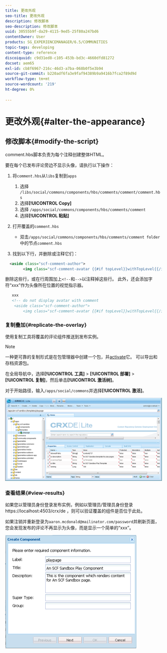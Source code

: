 ```yaml
---
title: 更改外观
seo-title: 更改外观
description: 修改脚本
seo-description: 修改脚本
uuid: 30555b9f-da29-4115-9ed5-25f80a247bd6
contentOwner: User
products: SG_EXPERIENCEMANAGER/6.5/COMMUNITIES
topic-tags: developing
content-type: reference
discoiquuid: c9d31ed8-c105-453b-bd3c-4660dfd81272
docset: aem65
exl-id: cb8f6967-216c-46d3-a7ba-068b0f5e3b94
source-git-commit: b220adf6fa3e9faf94389b9a9416b7fca2f89d9d
workflow-type: tm+mt
source-wordcount: '219'
ht-degree: 0%

---
```


# 更改外观{#alter-the-appearance}

## 修改脚本{#modify-the-script}

comment.hbs脚本负责为每个注释创建整体HTML。

要在每个已发布评论旁边不显示头像，请执行以下操作：

1. 将`comment.hbs`从`libs`复制到`apps`

   1. 选择 `/libs/social/commons/components/hbs/comments/comment/comment.hbs`
   1. 选择&#x200B;**[!UICONTROL Copy]**
   1. 选择 `/apps/social/commons/components/hbs/comments/comment`
   1. 选择&#x200B;**[!UICONTROL 粘贴]**

1. 打开覆盖的`comment.hbs`

   * 双击`/apps/social/commons/components/hbs/comments/comment folder`中的节点`comment.hbs`

1. 找到以下行，并删除或注释它们：

```xml
  <aside class="scf-comment-author">
        <img class="scf-comment-avatar {{#if topLevel}}withTopLevel{{/if}}" src="{{author.avatarUrl}}"></img>
```

删除这些行，或在行周围加上`<!--`和`-->`以注释掉这些行。 此外，还会添加字符“xxx”作为头像所在位置的视觉指示器。

```xml
   xxx
   <!-- do not display avatar with comment
    <aside class="scf-comment-author">
        <img class="scf-comment-avatar {{#if topLevel}}withTopLevel{{/if}}" src="{{author.avatarUrl}}"></img>
```

### 复制叠加{#replicate-the-overlay}

使用复制工具将覆盖的评论组件推送到发布实例。

>[!NOTE]
>
>一种更可靠的复制形式是在包管理器中创建一个包，并[activate](/help/sites-administering/package-manager.md#replicating-packages)它。 可以导出和存档资源包。

在全局导航中，选择&#x200B;**[!UICONTROL 工具]** > **[!UICONTROL 部署]** > **[!UICONTROL 复制]**，然后单击&#x200B;**[!UICONTROL 激活树]**。

对于开始路径，输入`/apps/social/commons`并选择&#x200B;**[!UICONTROL 激活]**。

![verify-content-template](assets/verify-content-template.png)

### 查看结果{#view-results}

如果您以管理员身份登录发布实例，例如以管理员/管理员身份登录https://localhost:4503/crx/de ，则可以验证覆盖的组件是否位于此处。

如果注销并重新登录为`aaron.mcdonald@mailinator.com/password`并刷新页面，您会发现发布的评论不再显示为头像，而是显示一个简单的“xxx”。

![create-template-component](assets/create-template-component.png)
